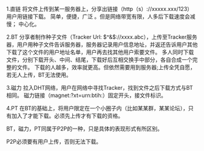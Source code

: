 1.直链
将文件上传到某一服务器上，分享出链接（http（s）://xxxxx.xxx/123）用户用链接下载。
简单，便捷，广泛 。但是网络带宽有限，人多后下载速度会减慢； 中心化。

2.BT
分享者制作种子文件（Tracker Url: $^&$://xxxx.abc），上传至Tracker服务器，用户用种子文件告诉服务器，服务器记录用户信息地址，并返还告诉用户其他下载了这个文件的用户地址名单，用户再去找其他用户索要文件。
多人同时下载文件，分别下载开头、中间、结尾，下载好后互相交换手中部分，各自合成一个完整的文件。
下载的人越多，效率就更高。但依然需要用到服务器;上传全凭自愿，若无人上传，BT无法使用。

3.磁力
拉入DHT网络，用户在网络中寻找Tracker，找到文件之后下载方式与BT相同。
磁力链接（magnet:?xt=urn:btih:）固定开头，接文件标识。

4.PT
在BT的基础上，将用户限定在一个小圈子内（比如某某群，某某论坛），只有加入了才能下载。必须先上传才有下载的资格。

BT，磁力，PT同属于P2P的一种，只是具体的表现形式有所区别。

P2P必须要有用户上传，否则无法下载。







